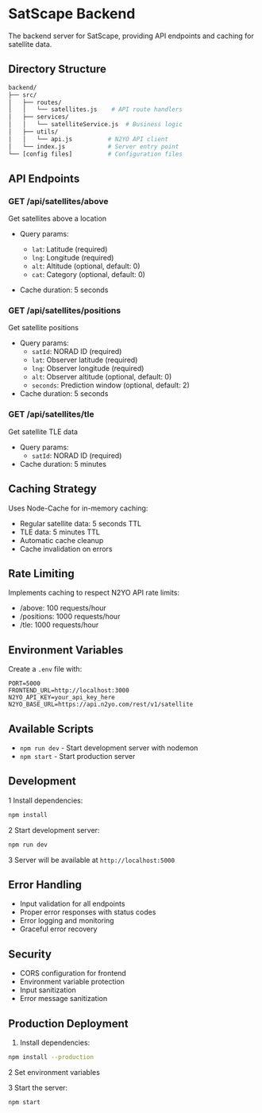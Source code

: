 # SatScape Backend

The backend server for SatScape, providing API endpoints and caching for satellite data.

## Directory Structure

```bash
backend/
├── src/
│   ├── routes/
│   │   └── satellites.js    # API route handlers
│   ├── services/
│   │   └── satelliteService.js  # Business logic
│   ├── utils/
│   │   └── api.js          # N2YO API client
│   └── index.js            # Server entry point
└── [config files]          # Configuration files
```

## API Endpoints

### GET /api/satellites/above

Get satellites above a location

- Query params:

  - `lat`: Latitude (required)
  - `lng`: Longitude (required)
  - `alt`: Altitude (optional, default: 0)
  - `cat`: Category (optional, default: 0)
- Cache duration: 5 seconds

### GET /api/satellites/positions

Get satellite positions

- Query params:
  - `satId`: NORAD ID (required)
  - `lat`: Observer latitude (required)
  - `lng`: Observer longitude (required)
  - `alt`: Observer altitude (optional, default: 0)
  - `seconds`: Prediction window (optional, default: 2)
- Cache duration: 5 seconds

### GET /api/satellites/tle

Get satellite TLE data

- Query params:
  - `satId`: NORAD ID (required)
- Cache duration: 5 minutes

## Caching Strategy

Uses Node-Cache for in-memory caching:

- Regular satellite data: 5 seconds TTL
- TLE data: 5 minutes TTL
- Automatic cache cleanup
- Cache invalidation on errors

## Rate Limiting

Implements caching to respect N2YO API rate limits:

- /above: 100 requests/hour
- /positions: 1000 requests/hour
- /tle: 1000 requests/hour

## Environment Variables

Create a `.env` file with:

```env
PORT=5000
FRONTEND_URL=http://localhost:3000
N2YO_API_KEY=your_api_key_here
N2YO_BASE_URL=https://api.n2yo.com/rest/v1/satellite
```

## Available Scripts

- `npm run dev` - Start development server with nodemon
- `npm start` - Start production server

## Development

1 Install dependencies:

```bash
npm install
```

2 Start development server:

```bash
npm run dev
```

3 Server will be available at `http://localhost:5000`

## Error Handling

- Input validation for all endpoints
- Proper error responses with status codes
- Error logging and monitoring
- Graceful error recovery

## Security

- CORS configuration for frontend
- Environment variable protection
- Input sanitization
- Error message sanitization

## Production Deployment

1. Install dependencies:

```bash
npm install --production
```

2 Set environment variables

3 Start the server:

```bash
npm start
```
